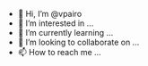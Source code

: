 - 👋 Hi, I’m @vpairo
- 👀 I’m interested in ...
- 🌱 I’m currently learning ...
- 💞️ I’m looking to collaborate on ...
- 📫 How to reach me ...

<!---
vpairo/vpairo is a ✨ special ✨ repository because its `README.md` (this file) appears on your GitHub profile.
You can click the Preview link to take a look at your changes.
--->
